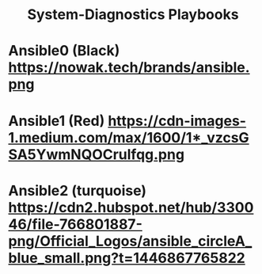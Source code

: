 <h1 align="center">System-Diagnostics Playbooks</h1>

# Ansible0 (Black) https://nowak.tech/brands/ansible.png
# Ansible1 (Red) https://cdn-images-1.medium.com/max/1600/1*_vzcsGSA5YwmNQOCrulfqg.png
# Ansible2 (turquoise) https://cdn2.hubspot.net/hub/330046/file-766801887-png/Official_Logos/ansible_circleA_blue_small.png?t=1446867765822
